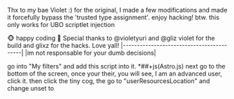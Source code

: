 Thx to my bae Violet :) for the original, I made a few modifications and made it forcefully bypass the 'trusted type assignment'. enjoy hacking! btw. this only works for UBO scriptlet injection

🐵 happy coding 🐒
Special thanks to @violetyuri and @gliz 
violet for the build and glixz for the hacks. Love yall!
|------------------------------------------|
|im not responsable for your dumb decisions|

go into "My filters" and add this script into it. *##+js(Astro.js)
next go to the bottom of the screen, once your their, you will see, I am an advanced user, click it. then click the tiny cog, the go to "userResourcesLocation" and change unset to 
